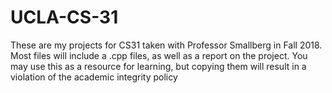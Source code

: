 # UCLA-CS-31
These are my projects for CS31 taken with Professor Smallberg in Fall 2018. Most files will include a .cpp files, as well as a report on the project. You may use this as a resource for learning, but copying them will result in a violation of the academic integrity policy
